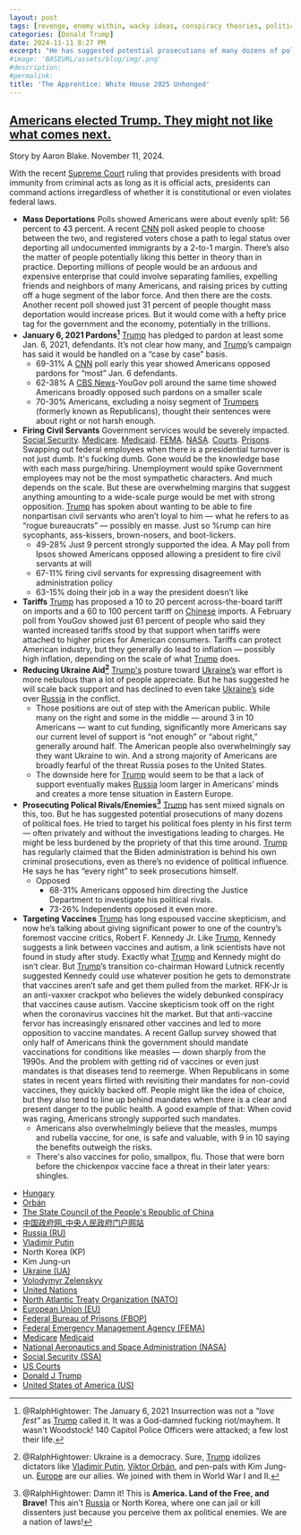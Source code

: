 ```yaml
---
layout: post
tags: [revenge, enemy within, wacky ideas, conspiracy theories, politics]
categories: [Donald Trump]
date: 2024-11-11 8:27 PM
excerpt: "He has suggested potential prosecutions of many dozens of political foes. He tried to target his political foes plenty in his first term — often privately and without the investigations leading to charges. He might be less burdened by the propriety of that this time around. Trump has regularly claimed that the Biden administration is behind his own criminal prosecutions, even as there’s no evidence of political influence. He says he has “every right” to seek prosecutions himself."
#image: 'BASEURL/assets/blog/img/.png'
#description:
#permalink:
title: 'The Apprentice: White House 2025 Unhonged'
---
```



## [Americans elected Trump. They might not like what comes next.](https://www.washingtonpost.com/politics/2024/11/11/americans-elected-trump-they-might-not-like-what-comes-next/)

Story by Aaron Blake. November 11, 2024.

With the recent [Supreme Court](https://www.supremecourt.gov/) ruling that provides presidents with broad immunity from criminal acts as long as it is official acts, presidents can command actions irregardless of whether it is constitutional or even violates federal laws.

- **Mass Deportations** Polls showed Americans were about evenly split: 56 percent to 43 percent. A recent [CNN](https://www.cnn.com/) poll asked people to choose between the two, and registered voters chose a path to legal status over deporting all undocumented immigrants by a 2-to-1 margin. There’s also the matter of people potentially liking this better in theory than in practice. Deporting millions of people would be an arduous and expensive enterprise that could involve separating families, expelling friends and neighbors of many Americans, and raising prices by cutting off a huge segment of the labor force. And then there are the costs. Another recent poll showed just 31 percent of people thought mass deportation would increase prices. But it would come with a hefty price tag for the government and the economy, potentially in the trillions.
- **January 6, 2021 Pardons[^21]** [Trump](https://www.donaldjtrump.com/) has pledged to pardon at least some Jan. 6, 2021, defendants. It’s not clear how many, and [Trump](https://www.donaldjtrump.com/)’s campaign has said it would be handled on a “case by case” basis. 
    - 69-31% A [CNN](https://www.cnn.com/) poll early this year showed Americans opposed pardons for “most” Jan. 6 defendants. 
    - 62-38% A [CBS News](https://www.cbsnews.com/)-YouGov poll around the same time showed Americans broadly opposed such pardons on a smaller scale
    - 70-30% Americans, excluding a noisy segment of [Trumpers](https://www.gop.com/) (formerly known as Republicans), thought their sentences were about right or not harsh enough.
- **Firing Civil Servants** Government services would be severely impacted. [Social Security](https://www.ssa.gov/). [Medicare](https://www.medicare.go/). [Medicaid](https://www.medicaid.gov/). [FEMA](https://www.fema.gov/). [NASA](https://www.nasa.gov/). [Courts](https://www.uscourts.gov/). [Prisons](https://www.bop.gov/). Swapping out federal employees when there is a presidential turnover is not just dumb. It's fucking dumb. Gone would be the knowledge base with each mass purge/hiring. Unemployment would spike
Government employees may not be the most sympathetic characters. And much depends on the scale. But these are overwhelming margins that suggest anything amounting to a wide-scale purge would be met with strong opposition. [Trump](https://www.donaldjtrump.com/) has spoken about wanting to be able to fire nonpartisan civil servants who aren’t loyal to him — what he refers to as “rogue bureaucrats” — possibly en masse. Just so %rump can hire sycophants, ass-kissers, brown-nosers, and boot-lickers.
    - 49-28% Just 9 percent strongly supported the idea. A May poll from Ipsos showed Americans opposed allowing a president to fire civil servants at will
    - 67-11% firing civil servants for expressing disagreement with administration policy 
    - 63-15% doing their job in a way the president doesn’t like
- **Tariffs** [Trump](https://www.donaldjtrump.com/) has proposed a 10 to 20 percent across-the-board tariff on imports and a 60 to 100 percent tariff on [Chinese](https://www.gov.cn/) imports. A February poll from YouGov showed just 61 percent of people who said they wanted increased tariffs stood by that support when tariffs were attached to higher prices for American consumers. Tariffs can protect American industry, but they generally do lead to inflation — possibly high inflation, depending on the scale of what [Trump](https://www.donaldjtrump.com/) does.
- **Reducing Ukraine Aid[^51]** [Trump's](https://www.donaldjtrump.com/) posture toward [Ukraine’s](https://www.gov.ua/) war effort is more nebulous than a lot of people appreciate. But he has suggested he will scale back support and has declined to even take [Ukraine’s](https://www.gov.ua/) side over [Russia](http://government.ru/) in the conflict.
    - Those positions are out of step with the American public. While many on the right and some in the middle — around 3 in 10 Americans — want to cut funding, significantly more Americans say our current level of support is “not enough” or “about right,” generally around half. The American people also overwhelmingly say they want Ukraine to win. And a strong majority of Americans are broadly fearful of the threat Russia poses to the United States.
    - The downside here for [Trump](https://www.donaldjtrump.com/) would seem to be that a lack of support eventually makes [Russia](http://government.ru/) loom larger in Americans’ minds and creates a more tense situation in Eastern Europe.
- **Prosecuting Polical Rivals/Enemies[^61]** [Trump](https://www.donaldjtrump.com/) has sent mixed signals on this, too. But he has suggested potential prosecutions of many dozens of political foes. He tried to target his political foes plenty in his first term — often privately and without the investigations leading to charges. He might be less burdened by the propriety of that this time around. [Trump](https://www.donaldjtrump.com/) has regularly claimed that the Biden administration is behind his own criminal prosecutions, even as there’s no evidence of political influence. He says he has “every right” to seek prosecutions himself.
    - Opposed
        - 68-31% Americans opposed him directing the Justice Department to investigate his political rivals. 
        - 73-26% Independents opposed it even more.
- **Targeting Vaccines** [Trump](https://www.donaldjtrump.com/) has long espoused vaccine skepticism, and now he’s talking about giving significant power to one of the country’s foremost vaccine critics, Robert F. Kennedy Jr. Like [Trump](https://www.donaldjtrump.com/), Kennedy suggests a link between vaccines and autism, a link scientists have not found in study after study. Exactly what [Trump](https://www.donaldjtrump.com/) and Kennedy might do isn’t clear. But [Trump](https://www.donaldjtrump.com/)’s transition co-chairman Howard Lutnick recently suggested Kennedy could use whatever position he gets to demonstrate that vaccines aren’t safe and get them pulled from the market. RFK-Jr is an anti-vaxxer crackpot who believes the widely debunked conspiracy that vaccines cause autism. Vaccine skepticism took off on the right when the coronavirus vaccines hit the market. But that anti-vaccine fervor has increasingly ensnared other vaccines and led to more opposition to vaccine mandates. A recent Gallup survey showed that only half of Americans think the government should mandate vaccinations for conditions like measles — down sharply from the 1990s. And the problem with getting rid of vaccines or even just mandates is that diseases tend to reemerge. When Republicans in some states in recent years flirted with revisiting their mandates for non-covid vaccines, they quickly backed off. People might like the idea of choice, but they also tend to line up behind mandates when there is a clear and present danger to the public health. A good example of that: When covid was raging, Americans strongly supported such mandates.
    - Americans also overwhelmingly believe that the measles, mumps and rubella vaccine, for one, is safe and valuable, with 9 in 10 saying the benefits outweigh the risks.
    - There's also vaccines for polio, smallpox, flu. Those that were born before the chickenpox vaccine face a threat in their later years: shingles. 

[^21]: @RalphHightower: The January 6, 2021 Insurrection was not a *"love fest"* as [Trump](https://www.donaldjtrump.com/) called it. It was a God-damned fucking riot/mayhem. It wasn't Woodstock! 140 Capitol Police Officers were attacked; a few lost their life.

[^51]: @RalphHightower: Ukraine is a democracy. Sure, [Trump](https://www.donaldjtrump.com/) idolizes dictators like [Vladimir Putin](http://kremlin.ru/), [Viktor Orbán](https://kormany.hu/miniszterelnok/eletrajz), and pen-pals with Kim Jung-un. [Europe](https://commission.europa.eu/) are our allies. We joined with them in World War I and II.

[^61]: @RalphHightower: Damn it! This is **America. Land of the Free, and Brave!** This ain't [Russia](http://government.ru/) or North Korea, where one can jail or kill dissenters just because you perceive them ax political enemies. We are a nation of laws!

- [Hungary](https://kormany.hu/)
- [Orbán](https://kormany.hu/miniszterelnok/eletrajz)
- [The State Council of the People's Republic of China](https://english.www.gov.cn/)
- [中国政府网_中央人民政府门户网站](https://www.gov.cn/)
- [Russia (RU)](http://government.ru/)
- [Vladimir Putin](http://kremlin.ru/)
- North Korea (KP)
- Kim Jung-un 
- [Ukraine (UA)](https://www.gov.ua/)
- [Volodymyr Zelenskyy](https://www.president.gov.ua/)
- [United Nations](https://www.un.org/)
- [North Atlantic Treaty Organization (NATO)](https://www.nato.int/)
- [European Union (EU)](https://commission.europa.eu/)
- [Federal Bureau of Prisons (FBOP)](https://www.bop.gov/)
- [Federal Emergency Management Agency (FEMA)](https://www.fema.gov/)
- [Medicare](https://www.medicare.go/) [Medicaid](https://www.medicaid.gov/)
- [National Aeronautics and Space Administration (NASA)](https://www.nasa.gov/) 
- [Social Security (SSA)](https://www.ssa.gov/) 
- [US Courts](https://www.uscourts.gov/) 
- [Donald J Trump](https://www.donaldjtrump.com/)
- [United States of America (US)](https://www.usa.gov/)

